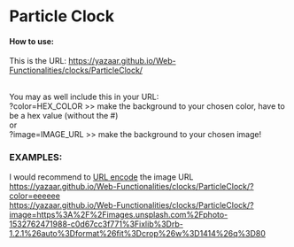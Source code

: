 <h1>Particle Clock</h1>
<h4>How to use:</h4>
This is the URL: <a href="https://yazaar.github.io/Web-Functionalities/clocks/ParticleClock/">https://yazaar.github.io/Web-Functionalities/clocks/ParticleClock/</a><br><br>

You may as well include this in your URL:<br>
?color=HEX_COLOR >> make the background to your chosen color, have to be a hex value (without the #)<br>
or<br>
?image=IMAGE_URL >> make the background to your chosen image!
<h3>EXAMPLES:</h3>
I would recommend to <a href="https://www.urlencoder.org/">URL encode</a> the image URL<br>
<a href="https://yazaar.github.io/Web-Functionalities/clocks/ParticleClock/?color=eeeeee">https://yazaar.github.io/Web-Functionalities/clocks/ParticleClock/?color=eeeeee</a><br>
<a href="https://yazaar.github.io/Web-Functionalities/clocks/ParticleClock/?image=https://images.unsplash.com/photo-1532762471988-c0d67cc3f771?ixlib=rb-1.2.1&auto=format&fit=crop&w=1414&q=80">https://yazaar.github.io/Web-Functionalities/clocks/ParticleClock/?image=https%3A%2F%2Fimages.unsplash.com%2Fphoto-1532762471988-c0d67cc3f771%3Fixlib%3Drb-1.2.1%26auto%3Dformat%26fit%3Dcrop%26w%3D1414%26q%3D80</a><br>
